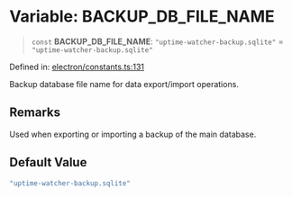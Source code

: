 # Variable: BACKUP\_DB\_FILE\_NAME

> `const` **BACKUP\_DB\_FILE\_NAME**: `"uptime-watcher-backup.sqlite"` = `"uptime-watcher-backup.sqlite"`

Defined in: [electron/constants.ts:131](https://github.com/Nick2bad4u/Uptime-Watcher/blob/8a1973382d5fe14c52996ecda381894eb7ecd4a6/electron/constants.ts#L131)

Backup database file name for data export/import operations.

## Remarks

Used when exporting or importing a backup of the main database.

## Default Value

```ts
"uptime-watcher-backup.sqlite"
```
